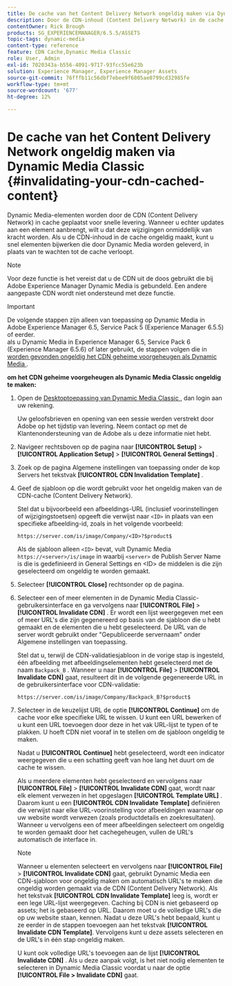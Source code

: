 ```yaml
---
title: De cache van het Content Delivery Network ongeldig maken via Dynamic Media Classic
description: Door de CDN-inhoud (Content Delivery Network) in de cache te ongeldig te maken, kunt u snel elementen bijwerken die door Dynamic Media Classic worden geleverd, in plaats van te wachten op het verlopen van de cache.
contentOwner: Rick Brough
products: SG_EXPERIENCEMANAGER/6.5.5/ASSETS
topic-tags: dynamic-media
content-type: reference
feature: CDN Cache,Dynamic Media Classic
role: User, Admin
exl-id: 7020343a-b556-4091-9717-93fcc55e623b
solution: Experience Manager, Experience Manager Assets
source-git-commit: 76fffb11c56dbf7ebee9f6805ae0799cd32985fe
workflow-type: tm+mt
source-wordcount: '677'
ht-degree: 12%

---
```


# De cache van het Content Delivery Network ongeldig maken via Dynamic Media Classic {#invalidating-your-cdn-cached-content}

Dynamic Media-elementen worden door de CDN (Content Delivery Network) in cache geplaatst voor snelle levering. Wanneer u echter updates aan een element aanbrengt, wilt u dat deze wijzigingen onmiddellijk van kracht worden. Als u de CDN-inhoud in de cache ongeldig maakt, kunt u snel elementen bijwerken die door Dynamic Media worden geleverd, in plaats van te wachten tot de cache verloopt.

>[!NOTE]
>
>Voor deze functie is het vereist dat u de CDN uit de doos gebruikt die bij Adobe Experience Manager Dynamic Media is gebundeld. Een andere aangepaste CDN wordt niet ondersteund met deze functie.

>[!IMPORTANT]
>
>De volgende stappen zijn alleen van toepassing op Dynamic Media in Adobe Experience Manager 6.5, Service Pack 5 (Experience Manager 6.5.5) of eerder.<br> als u Dynamic Media in Experience Manager 6.5, Service Pack 6 (Experience Manager 6.5.6) of later gebruikt, de stappen volgen die in [ worden gevonden ongeldig het CDN geheime voorgeheugen als Dynamic Media ](/help/assets/invalidate-cdn-cache-dynamic-media.md).

<!-- REMOVED MARCH 28, 2022 BECAUSE OF 404; NO REDIRECT WAS PUT IN PLACE BY SUPPORT See also [Cache overview in Dynamic Media Classic (Scene7)](https://helpx.adobe.com/experience-manager/scene7/kb/base/caching-questions/scene7-caching-overview.html). -->

**om het CDN geheime voorgeheugen als Dynamic Media Classic ongeldig te maken:**

1. Open de [ Desktoptoepassing van Dynamic Media Classic ](https://experienceleague.adobe.com/docs/dynamic-media-classic/using/intro/dynamic-media-classic-desktop-app.html?lang=nl-NL#system-requirements-dmc-app), dan login aan uw rekening.

   Uw geloofsbrieven en opening van een sessie werden verstrekt door Adobe op het tijdstip van levering. Neem contact op met de Klantenondersteuning van de Adobe als u deze informatie niet hebt.

1. Navigeer rechtsboven op de pagina naar **[!UICONTROL Setup]** > **[!UICONTROL Application Setup]** > **[!UICONTROL General Settings]** .
1. Zoek op de pagina Algemene instellingen van toepassing onder de kop Servers het tekstvak **[!UICONTROL CDN Invalidation Template]** .

1. Geef de sjabloon op die wordt gebruikt voor het ongeldig maken van de CDN-cache (Content Delivery Network).

   Stel dat u bijvoorbeeld een afbeeldings-URL (inclusief voorinstellingen of wijzigingstoetsen) opgeeft die verwijst naar `<ID>` in plaats van een specifieke afbeelding-id, zoals in het volgende voorbeeld:

   `https://server.com/is/image/Company/<ID>?$product$`

   Als de sjabloon alleen `<ID>` bevat, vult Dynamic Media `https://<server>/is/image` in waarbij `<server>` de Publish Server Name is die is gedefinieerd in General Settings en &lt;ID> de middelen is die zijn geselecteerd om ongeldig te worden gemaakt.

1. Selecteer **[!UICONTROL Close]** rechtsonder op de pagina.
1. Selecteer een of meer elementen in de Dynamic Media Classic-gebruikersinterface en ga vervolgens naar **[!UICONTROL File]** > **[!UICONTROL Invalidate CDN]** . Er wordt een lijst weergegeven met een of meer URL&#39;s die zijn gegenereerd op basis van de sjabloon die u hebt gemaakt en de elementen die u hebt geselecteerd. De URL van de server wordt gebruikt onder &quot;Gepubliceerde servernaam&quot; onder Algemene instellingen van toepassing.

   Stel dat u, terwijl de CDN-validatiesjabloon in de vorige stap is ingesteld, één afbeelding met afbeeldingselementen hebt geselecteerd met de naam `Backpack_B` . Wanneer u naar **[!UICONTROL File]** > **[!UICONTROL Invalidate CDN]** gaat, resulteert dit in de volgende gegenereerde URL in de gebruikersinterface voor CDN-validatie:

   `https://server.com/is/image/Company/Backpack_B?$product$`

1. Selecteer in de keuzelijst URL de optie **[!UICONTROL Continue]** om de cache voor elke specifieke URL te wissen. U kunt een URL bewerken of u kunt een URL toevoegen door deze in het vak URL-lijst te typen of te plakken. U hoeft CDN niet vooraf in te stellen om de sjabloon ongeldig te maken.

   Nadat u **[!UICONTROL Continue]** hebt geselecteerd, wordt een indicator weergegeven die u een schatting geeft van hoe lang het duurt om de cache te wissen.

   Als u meerdere elementen hebt geselecteerd en vervolgens naar **[!UICONTROL File]** > **[!UICONTROL Invalidate CDN]** gaat, wordt naar elk element verwezen in het opgeslagen **[!UICONTROL Template URL]** . Daarom kunt u een **[!UICONTROL CDN Invalidate Template]** definiëren die verwijst naar elke URL-voorinstelling voor afbeeldingen waarnaar op uw website wordt verwezen (zoals productdetails en zoekresultaten). Wanneer u vervolgens een of meer afbeeldingen selecteert om ongeldig te worden gemaakt door het cachegeheugen, vullen de URL&#39;s automatisch de interface in.

   >[!NOTE]
   >
   >Wanneer u elementen selecteert en vervolgens naar **[!UICONTROL File]** > **[!UICONTROL Invalidate CDN]** gaat, gebruikt Dynamic Media een CDN-sjabloon voor ongeldig maken om automatisch URL&#39;s te maken die ongeldig worden gemaakt via de CDN (Content Delivery Network). Als het tekstvak **[!UICONTROL CDN Invalidate Template]** leeg is, wordt er een lege URL-lijst weergegeven. Caching bij CDN is niet gebaseerd op assets; het is gebaseerd op URL. Daarom moet u de volledige URL&#39;s die op uw website staan, kennen. Nadat u deze URL&#39;s hebt bepaald, kunt u ze eerder in de stappen toevoegen aan het tekstvak **[!UICONTROL Invalidate CDN Template]**. Vervolgens kunt u deze assets selecteren en de URL&#39;s in één stap ongeldig maken.
   >
   >U kunt ook volledige URL&#39;s toevoegen aan de lijst **[!UICONTROL Invalidate CDN]** . Als u deze aanpak volgt, is het niet nodig elementen te selecteren in Dynamic Media Classic voordat u naar de optie **[!UICONTROL File > Invalidate CDN]** gaat.
